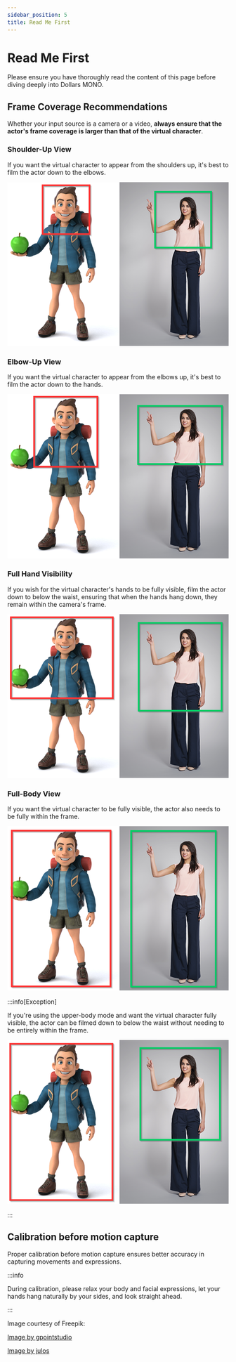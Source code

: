```yaml
---
sidebar_position: 5
title: Read Me First
---
```


# Read Me First

Please ensure you have thoroughly read the content of this page before diving deeply into Dollars MONO.

## Frame Coverage Recommendations

Whether your input source is a camera or a video, **always ensure that the actor's frame coverage is larger than that of the virtual character**.

### Shoulder-Up View

If you want the virtual character to appear from the shoulders up, it's best to film the actor down to the elbows.

![](../img/2023-10-20_21_13_48_1.png)

### Elbow-Up View

If you want the virtual character to appear from the elbows up, it's best to film the actor down to the hands.

![](../img/2023-10-20_21_13_48_2.png)

### Full Hand Visibility

If you wish for the virtual character's hands to be fully visible, film the actor down to below the waist, ensuring that when the hands hang down, they remain within the camera's frame.

![](../img/2023-10-20_21_13_48_3.png)

### Full-Body View

If you want the virtual character to be fully visible, the actor also needs to be fully within the frame.

![](../img/2023-10-20_21_13_48_4.png)

:::info[Exception]

If you're using the upper-body mode and want the virtual character fully visible, the actor can be filmed down to below the waist without needing to be entirely within the frame.

![](../img/2023-10-20_21_13_48_5.png)

:::

## Calibration before motion capture

Proper calibration before motion capture ensures better accuracy in capturing movements and expressions.

:::info

During calibration, please relax your body and facial expressions, let your hands hang naturally by your sides, and look straight ahead.

:::

Image courtesy of Freepik:

[Image by gpointstudio](https://www.freepik.com/free-photo/fashionable-smiling-woman-showing-empty-copy-space_11342232.htm#page=3&query=short%20tall&position=38&from_view=search&track=ais) 

[Image by julos](https://www.freepik.com/free-photo/fun-illustration-3d-cartoon-backpacker_13789537.htm#page=3&query=character%20full%20body&position=10&from_view=search&track=ais)
